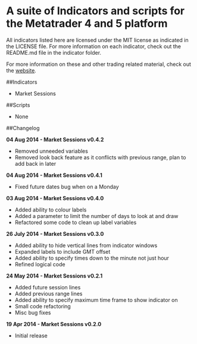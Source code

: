 # A suite of Indicators and scripts for the Metatrader 4 and 5 platform
All indicators listed here are licensed under the MIT license as indicated in the LICENSE file. For more information on each indicator, check out the README.md file in the indicator folder.

For more information on these and other trading related material, check out the [website](http://adamjowett.com).

##Indicators
- Market Sessions

##Scripts
- None

##Changelog

__04 Aug 2014 - Market Sessions v0.4.2__
- Removed unneeded variables
- Removed look back feature as it conflicts with previous range, plan to add back in later

__04 Aug 2014 - Market Sessions v0.4.1__
- Fixed future dates bug when on a Monday

__03 Aug 2014 - Market Sessions v0.4.0__
- Added ability to colour labels
- Added a parameter to limit the number of days to look at and draw
- Refactored some code to clean up label variables

__26 July 2014 - Market Sessions v0.3.0__
- Added ability to hide vertical lines from indicator windows
- Expanded labels to include GMT offset
- Added ability to specify times down to the minute not just hour
- Refined logical code

__24 May 2014 - Market Sessions v0.2.1__
- Added future session lines
- Added previous range lines
- Added ability to specify maximum time frame to show indicator on
- Small code refactoring
- Misc bug fixes

__19 Apr 2014 - Market Sessions v0.2.0__
- Initial release